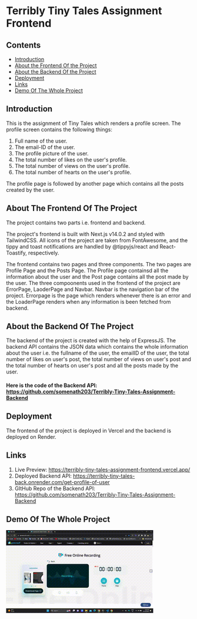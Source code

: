 # Terribly Tiny Tales Assignment Frontend

## Contents

- [Introduction](#Introduction)
- [About the Frontend Of the Project](#About-The-Frontend-Of-The-Project)
- [About the Backend Of the Project](#About-The-Backend-Of-The-Project)
- [Deployment](#Deployment)
- [Links](#Links)
- [Demo Of The Whole Project](#Demo-Of-The-Whole-Project)

## Introduction
This is the assignment of Tiny Tales which renders a profile screen. The profile screen contains the following things:
01) Full name of the user.
02) The email-ID of the user.
03) The profile picture of the user.
04) The total number of likes on the user's profile.
05) The total number of views on the user's profile.
06) The total number of hearts on the user's profile.

The profile page is followed by another page which contains all the posts created by the user.

## About The Frontend Of The Project
The project contains two parts i.e. frontend and backend. 

The project's frontend is built with Next.js v14.0.2 and styled with TailwindCSS. All icons of the project are taken from FontAwesome, and the tippy and toast notifications are handled by @tippyjs/react and React-Toastify, respectively.

The frontend contains two pages and three components. The two pages are Profile Page and the Posts Page. The Profile page containsd all the information about the user and the Post page contains all the post made by the user. The three compoonents used in the frontend of the project are ErrorPage, LaoderPage and Navbar. Navbar is the navigation bar of the project. Errorpage is the page which renders whenever there is an error and the LoaderPage renders when any information is been fetched from backend.

## About the Backend Of The Project
The backend of the project is created with the help of ExpressJS. The backend API contains the JSON data which contains the whole information about the user i.e. the fullname of the user, the emailID of the user, the total number of likes on user's post, the total number of views on user's post and the total number of hearts on user's post and all the posts made by the user.

#### Here is the code of the Backend API: https://github.com/somenath203/Terribly-Tiny-Tales-Assignment-Backend

## Deployment
The frontend of the project is deployed in Vercel and the backend is deployed on Render.

## Links

01) Live Preview: https://terribly-tiny-tales-assignment-frontend.vercel.app/
02) Deployed Backend API: https://terribly-tiny-tales-back.onrender.com/get-profile-of-user
03) GItHub Repo of the Backend API: https://github.com/somenath203/Terribly-Tiny-Tales-Assignment-Backend

## Demo Of The Whole Project

![Demo of Project](./projectdemo.gif "Demo of Project")
